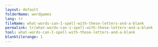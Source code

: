 ```yaml
---
layout: default
folderName: wordgames
lang: tr
fileName: what-words-can-I-spell-with-these-letters-and-a-blank
permalink: tr/what-words-can-i-spell-with-these-letters-and-a-blank
tool: what-words-can-I-spell-with-these-letters-and-a-blank
blanktilerange: 1
---     
```

